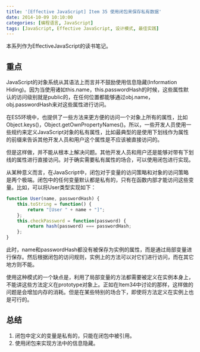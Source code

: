 ```yaml
---
title: '[Effective JavaScript] Item 35 使用闭包来保存私有数据'
date: 2014-10-09 10:10:00
categories: [编程语言, JavaScript]
tags: [JavaScript, Effective JavaScript, 设计模式, 最佳实践]
---
```


本系列作为EffectiveJavaScript的读书笔记。
 
## 重点 

JavaScript的对象系统从其语法上而言并不鼓励使用信息隐藏(Information Hiding)。因为当使用诸如this.name，this.passwordHash的时候，这些属性默认的访问级别就是public的，在任何位置都能够通过obj.name，obj.passwordHash来对这些属性进行访问。

在ES5环境中，也提供了一些方法来更方便的访问一个对象上所有的属性，比如Object.keys()，Object.getOwnPropertyNames()。所以，一些开发人员使用一些规约来定义JavaScript对象的私有属性，比如最典型的是使用下划线作为属性的前缀来告诉其他开发人员和用户这个属性是不应该被直接访问的。

<!-- More -->
 
但是这样做，并不能从根本上解决问题。其他开发人员和用户还是能够对带有下划线的属性进行直接访问。对于确实需要私有属性的场合，可以使用闭包进行实现。
 
从某种意义而言，在JavaScript中，闭包对于变量的访问策略和对象的访问策略是两个极端。闭包中的任何变量默认都是私有的，只有在函数内部才能访问这些变量。比如，可以将User类型实现如下：

```js
function User(name, passwordHash) {  
    this.toString = function() {  
        return "[User " + name + "]";  
    };  
    this.checkPassword = function(password) {  
        return hash(password) === passwordHash;  
    };  
}  
```

此时，name和passwordHash都没有被保存为实例的属性，而是通过局部变量进行保存。然后根据闭包的访问规则，实例上的方法可以对它们进行访问，而在其它地方则不能。
 
使用这种模式的一个缺点是，利用了局部变量的方法都需要被定义在实例本身上，不能讲这些方法定义在prototype对象上。正如在Item34中讨论的那样，这样做的问题是会增加内存的消耗。但是在某些特别的场合下，即使将方法定义在实例上也是可行的。
 
## 总结

1. 闭包中定义的变量是私有的，只能在闭包中被引用。
2. 使用闭包来实现方法中的信息隐藏。

